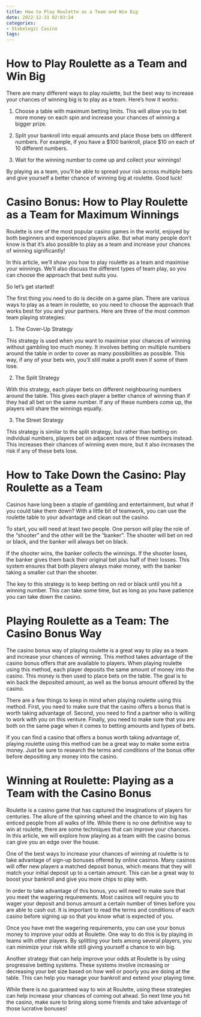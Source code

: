 ```yaml
---
title: How to Play Roulette as a Team and Win Big
date: 2022-12-31 02:03:24
categories:
- Stakelogic Casino
tags:
---
```



#  How to Play Roulette as a Team and Win Big

There are many different ways to play roulette, but the best way to increase your chances of winning big is to play as a team. Here’s how it works:

1. Choose a table with maximum betting limits. This will allow you to bet more money on each spin and increase your chances of winning a bigger prize.

2. Split your bankroll into equal amounts and place those bets on different numbers. For example, if you have a $100 bankroll, place $10 on each of 10 different numbers.

3. Wait for the winning number to come up and collect your winnings!

By playing as a team, you’ll be able to spread your risk across multiple bets and give yourself a better chance of winning big at roulette. Good luck!

#  Casino Bonus: How to Play Roulette as a Team for Maximum Winnings

Roulette is one of the most popular casino games in the world, enjoyed by both beginners and experienced players alike. But what many people don’t know is that it’s also possible to play as a team and increase your chances of winning significantly!

In this article, we’ll show you how to play roulette as a team and maximise your winnings. We’ll also discuss the different types of team play, so you can choose the approach that best suits you.

So let’s get started!

The first thing you need to do is decide on a game plan. There are various ways to play as a team in roulette, so you need to choose the approach that works best for you and your partners. Here are three of the most common team playing strategies:

1. The Cover-Up Strategy

This strategy is used when you want to maximise your chances of winning without gambling too much money. It involves betting on multiple numbers around the table in order to cover as many possibilities as possible. This way, if any of your bets win, you’ll still make a profit even if some of them lose.

2. The Split Strategy

With this strategy, each player bets on different neighbouring numbers around the table. This gives each player a better chance of winning than if they had all bet on the same number. If any of these numbers come up, the players will share the winnings equally.

3. The Street Strategy

This strategy is similar to the split strategy, but rather than betting on individual numbers, players bet on adjacent rows of three numbers instead. This increases their chances of winning even more, but it also increases the risk if any of these bets lose.

#  How to Take Down the Casino: Play Roulette as a Team

Casinos have long been a staple of gambling and entertainment, but what if you could take them down? With a little bit of teamwork, you can use the roulette table to your advantage and clean out the casino.

To start, you will need at least two people. One person will play the role of the “shooter” and the other will be the “banker”. The shooter will bet on red or black, and the banker will always bet on black.

If the shooter wins, the banker collects the winnings. If the shooter loses, the banker gives them back their original bet plus half of their losses. This system ensures that both players always make money, with the banker taking a smaller cut than the shooter.

The key to this strategy is to keep betting on red or black until you hit a winning number. This can take some time, but as long as you have patience you can take down the casino.

#  Playing Roulette as a Team: The Casino Bonus Way

The casino bonus way of playing roulette is a great way to play as a team and increase your chances of winning. This method takes advantage of the casino bonus offers that are available to players. When playing roulette using this method, each player deposits the same amount of money into the casino. This money is then used to place bets on the table. The goal is to win back the deposited amount, as well as the bonus amount offered by the casino.

There are a few things to keep in mind when playing roulette using this method. First, you need to make sure that the casino offers a bonus that is worth taking advantage of. Second, you need to find a partner who is willing to work with you on this venture. Finally, you need to make sure that you are both on the same page when it comes to betting amounts and types of bets.

If you can find a casino that offers a bonus worth taking advantage of, playing roulette using this method can be a great way to make some extra money. Just be sure to research the terms and conditions of the bonus offer before depositing any money into the casino.

#  Winning at Roulette: Playing as a Team with the Casino Bonus

Roulette is a casino game that has captured the imaginations of players for centuries. The allure of the spinning wheel and the chance to win big has enticed people from all walks of life. While there is no one definitive way to win at roulette, there are some techniques that can improve your chances. In this article, we will explore how playing as a team with the casino bonus can give you an edge over the house.

One of the best ways to increase your chances of winning at roulette is to take advantage of sign-up bonuses offered by online casinos. Many casinos will offer new players a matched deposit bonus, which means that they will match your initial deposit up to a certain amount. This can be a great way to boost your bankroll and give you more chips to play with.

In order to take advantage of this bonus, you will need to make sure that you meet the wagering requirements. Most casinos will require you to wager your deposit and bonus amount a certain number of times before you are able to cash out. It is important to read the terms and conditions of each casino before signing up so that you know what is expected of you.

Once you have met the wagering requirements, you can use your bonus money to improve your odds at Roulette. One way to do this is by playing in teams with other players. By splitting your bets among several players, you can minimize your risk while still giving yourself a chance to win big.

Another strategy that can help improve your odds at Roulette is by using progressive betting systems. These systems involve increasing or decreasing your bet size based on how well or poorly you are doing at the table. This can help you manage your bankroll and extend your playing time.

While there is no guaranteed way to win at Roulette, using these strategies can help increase your chances of coming out ahead. So next time you hit the casino, make sure to bring along some friends and take advantage of those lucrative bonuses!